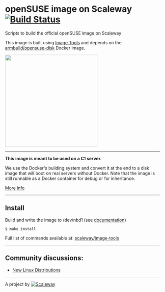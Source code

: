 # openSUSE image on Scaleway [![Build Status](https://travis-ci.org/scaleway/image-opensuse.svg?branch=master)](https://travis-ci.org/scaleway/image-opensuse)

Scripts to build the official openSUSE image on Scaleway

This image is built using [Image Tools](https://github.com/scaleway/image-tools) and depends on the [armbuild/opensuse-disk](https://registry.hub.docker.com/u/armbuild/opensuse-disk/) Docker image.

<img src="http://upload.wikimedia.org/wikipedia/en/9/98/OpenSUSE_official-logo-color.svg" width="300px" />

---

**This image is meant to be used on a C1 server.**

We use the Docker's building system and convert it at the end to a disk image that will boot on real servers without Docker. Note that the image is still runnable as a Docker container for debug or for inheritance.

[More info](https://github.com/scaleway/image-tools#docker-based-builder)

---

## Install

Build and write the image to /dev/nbd1 (see [documentation](https://www.scaleway.com/docs/create_an_image_with_docker))

    $ make install

Full list of commands available at: [scaleway/image-tools](https://github.com/scaleway/image-tools/#commands)

---

## Community discussions:

- [New Linux Distributions](https://community.cloud.online.net/t/official-new-linux-distributions-debian-coreos-centos-fedora-arch-linux/229)

---

A project by [![Scaleway](https://avatars1.githubusercontent.com/u/5185491?v=3&s=42)](https://www.scaleway.com/)
